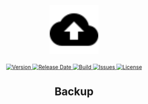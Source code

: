 <h1 align="center">
  <img width="128" src="https://raw.githubusercontent.com/andreashuber69/backup/master/doc/icon.svg?sanitize=true">
</h1>
<p align="center">
  <a href="https://github.com/andreashuber69/backup/releases/latest">
    <img src="https://img.shields.io/github/release/andreashuber69/backup.svg" alt="Version">
  </a>
  <a href="https://github.com/andreashuber69/backup/releases/latest">
    <img src="https://img.shields.io/github/release-date/andreashuber69/backup.svg" alt="Release Date">
  </a>
  <a href="https://travis-ci.com/andreashuber69/backup">
    <img src="https://travis-ci.com/andreashuber69/backup.svg?branch=master" alt="Build">
  </a>
  <a href="https://github.com/andreashuber69/backup/issues">
    <img src="https://img.shields.io/github/issues-raw/andreashuber69/backup.svg" alt="Issues">
  </a>
  <a href="https://github.com/andreashuber69/backup/blob/master/LICENSE">
    <img src="https://img.shields.io/github/license/andreashuber69/backup.svg" alt="License">
  </a>
</p>

<h1 align="center">Backup</h1>
